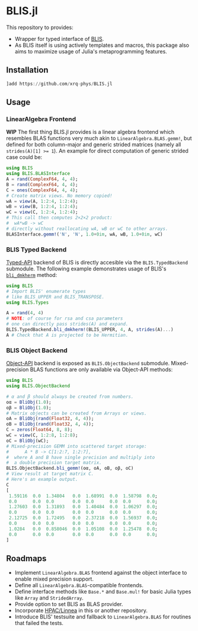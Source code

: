 BLIS.jl
=======

This repository to provides:

- Wrapper for typed interface of [BLIS](https://github.com/flame/blis).
- As BLIS itself is using actively templates and macros, 
  this package also aims to maximize usage of Julia's
  metaprogramming features.
  

## Installation
```julia
]add https://github.com/xrq-phys/BLIS.jl
```

## Usage

### LinearAlgebra Frontend

**WIP** The first thing BLIS.jl provides is a linear algebra frontend which resembles BLAS functions very much akin to `LinearAlgebra.BLAS.gemm!`, but defined for both column-major and generic strided matrices (namely all `strides(A)[1] >= 1`). An example for direct computation of generic strided case could be:

```julia
using BLIS
using BLIS.BLASInterface
A = rand(ComplexF64, 4, 4);
B = rand(ComplexF64, 4, 4);
C = ones(ComplexF64, 4, 4);
# Create matrix views. No memory copied!
wA = view(A, 1:2:4, 1:2:4);
wB = view(B, 1:2:4, 1:2:4);
wC = view(C, 1:2:4, 1:2:4);
# This call then computes 2×2×2 product:
#  wA*wB -> wC
# directly without reallocating wA, wB or wC to other arrays.
BLASInterface.gemm!('N', 'N', 1.0+0im, wA, wB, 1.0+0im, wC)
```

### BLIS Typed Backend

[Typed-API](https://github.com/flame/blis/blob/master/docs/BLISTypedAPI.md) backend of BLIS is directly accesible via the `BLIS.TypedBackend` submodule. The following example demonstrates usage of BLIS's [`bli_dmkherm`](https://github.com/flame/blis/blob/master/docs/BLISTypedAPI.md#mkherm) method:

```julia
using BLIS
# Import BLIS' enumerate types
# like BLIS_UPPER and BLIS_TRANSPOSE.
using BLIS.Types

A = rand(4, 4)
# NOTE: of course for rsa and csa parameters
# one can directly pass strides(A) and expand.
BLIS.TypedBackend.bli_dmkherm!(BLIS_UPPER, 4, A, strides(A)...)
A # Check that A is projected to be Hermitian.
```

### BLIS Object Backend

[Object-API](https://github.com/flame/blis/blob/master/docs/BLISObjectAPI.md) backend is exposed as `BLIS.ObjectBackend` submodule. Mixed-precision BLAS functions are only available via Object-API methods:

```julia
using BLIS
using BLIS.ObjectBackend

# α and β should always be created from numbers.
oα = BliObj(1.0);
oβ = BliObj(1.0);
# Matrix objects can be created from Arrays or views.
oA = BliObj(rand(Float32, 4, 4));
oB = BliObj(rand(Float32, 4, 4));
C = zeros(Float64, 8, 8);
wC = view(C, 1:2:8, 1:2:8);
oC = BliObj(wC);
# Mixed-precision GEMM into scattered target storage:
#      A * B -> C[1:2:7, 1:2:7],
#  where A and B have single precision and multiply into
#  a double precision target matrix.
BLIS.ObjectBackend.bli_gemm!(oα, oA, oB, oβ, oC)
# View result at target matrix C.
# Here's an example output.
C
[
 1.59116  0.0  1.34804   0.0  1.68991  0.0  1.58798  0.0;
 0.0      0.0  0.0       0.0  0.0      0.0  0.0      0.0;
 1.27603  0.0  1.31893   0.0  1.40484  0.0  1.06297  0.0;
 0.0      0.0  0.0       0.0  0.0      0.0  0.0      0.0;
 2.12725  0.0  1.72495   0.0  2.37218  0.0  1.56937  0.0;
 0.0      0.0  0.0       0.0  0.0      0.0  0.0      0.0;
 1.0284   0.0  0.858046  0.0  1.05108  0.0  1.25478  0.0;
 0.0      0.0  0.0       0.0  0.0      0.0  0.0      0.0;
]
```

## Roadmaps

- Implement `LinearAlgebra.BLAS` frontend against the object interface to enable mixed precision support.
- Define all `LinearAlgebra.BLAS`-compatible frontends.
- Define interface methods like `Base.*` and `Base.mul!` for basic
  Julia types like `Array` and `StridedArray`.
- Provide option to set BLIS as BLAS provider.
- Incorporate [HPAC/Linnea](https://github.com/HPAC/linnea) in this
  or another repository.
- Introduce BLIS' testsuite and fallback to `LinearAlgebra.BLAS` for
  routines that failed the tests.
